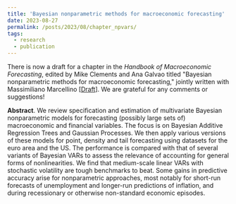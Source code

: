 ```yaml
---
title: 'Bayesian nonparametric methods for macroeconomic forecasting'
date: 2023-08-27
permalink: /posts/2023/08/chapter_npvars/
tags:
  - research
  - publication
---
```


There is now a draft for a chapter in the _Handbook of Macroeconomic Forecasting_, edited by Mike Clements and Ana Galvao titled "Bayesian nonparametric methods for macroeconomic forecasting," jointly written with Massimiliano Marcellino [[Draft](https://www.dropbox.com/scl/fi/9ama89pimaqvlfc4kp5uj/npvars_draft.pdf?rlkey=dqcd410sv7b0wb5hfw0ns7kia&dl=0)]. We are grateful for any comments or suggestions!

**Abstract**. We review specification and estimation of multivariate Bayesian nonparametric models for forecasting (possibly large sets of) macroeconomic and financial variables. The focus is on Bayesian Additive Regression Trees and Gaussian Processes. We then apply various versions of these models for point, density and tail forecasting using datasets for the euro area and the US. The performance is compared with that of several variants of Bayesian VARs to assess the relevance of accounting for general forms of nonlinearities. We find that medium-scale linear VARs with stochastic volatility are tough benchmarks to beat. Some gains in predictive accuracy arise for nonparametric approaches, most notably for short-run forecasts of unemployment and longer-run predictions of inflation, and during recessionary or otherwise non-standard economic episodes.
